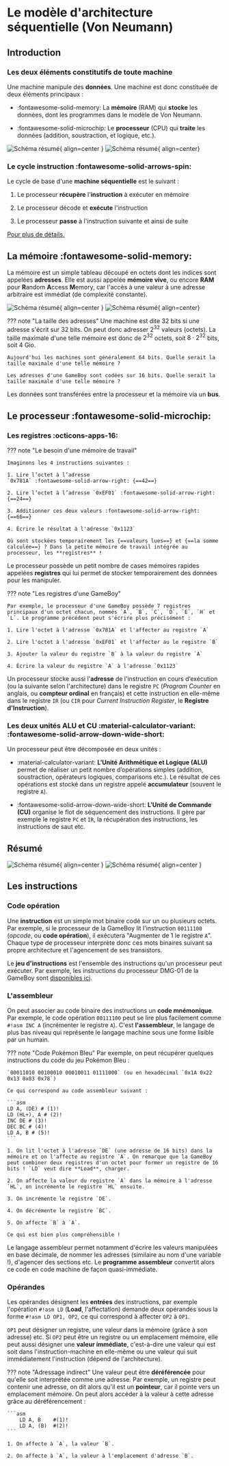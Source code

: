 # Le modèle d'architecture séquentielle (Von Neumann)

## Introduction

### Les deux éléments constitutifs de toute machine

Une machine manipule des **données**. Une machine est donc constituée de deux éléments principaux :

* :fontawesome-solid-memory: La **mémoire** (RAM) qui **stocke** les données, dont les programmes dans le modèle de Von Neumann.

* :fontawesome-solid-microchip: Le **processeur** (CPU) qui **traite** les données (addition, soustraction, et logique, etc.).

![Schéma résumé](images/archi_simple_light.png#only-light){ align=center }
![Schéma résumé](images/archi_simple_dark.png#only-dark){ align=center}

### Le cycle instruction :fontawesome-solid-arrows-spin:

Le cycle de base d'une **machine séquentielle** est le suivant :

1. Le processeur **récupère** l'**instruction** à exécuter en mémoire

2. Le processeur décode et **exécute** l'instruction

3. Le processeur **passe** à l'instruction suivante et ainsi de suite

[Pour plus de détails.](https://en.wikipedia.org/wiki/Instruction_cycle)

## La mémoire :fontawesome-solid-memory:

La mémoire est un simple tableau découpé en octets dont les indices sont appelées **adresses**. Elle est aussi appelée **mémoire vive**, ou encore **RAM** pour **R**andom **A**ccess **M**emory, car l'accès à une valeur à une adresse arbitraire est immédiat (de complexité constante).

![Schéma résumé](images/memory_light.png#only-light){ align=center }
![Schéma résumé](images/memory_dark.png#only-dark){ align=center}

??? note "La taille des adresses"
    Une machine est dite 32 bits si une adresse s'écrit sur 32 bits. On peut donc adresser $2^{32}$ valeurs (octets). La taille maximale d'une telle mémoire est donc de $2^{32}$ octets, soit $8 \cdot 2^{32}$ bits, soit 4 Gio.

    Aujourd'hui les machines sont généralement 64 bits. Quelle serait la taille maximale d'une telle mémoire ?

    Les adresses d'une GameBoy sont codées sur 16 bits. Quelle serait la taille maximale d'une telle mémoire ?

Les données sont transférées entre la processeur et la mémoire via un **bus**.

## Le processeur :fontawesome-solid-microchip:
 
### Les registres :octicons-apps-16:

??? note "Le besoin d'une mémoire de travail"

    Imaginons les 4 instructions suivantes :

    1. Lire l’octet à l’adresse 
    `0x781A` :fontawesome-solid-arrow-right: {==42==}

    2. Lire l’octet à l’adresse `0xEF01` :fontawesome-solid-arrow-right: {==24==}

    3. Additionner ces deux valeurs :fontawesome-solid-arrow-right: {==66==}

    4. Écrire le résultat à l'adresse `0x1123`

    Où sont stockées temporairement les {==valeurs lues==} et {==la somme calculée==} ? Dans la petite mémoire de travail intégrée au processeur, les **registres** !

Le processeur possède un petit nombre de cases mémoires rapides appelées **registres** qui lui permet de stocker temporairement des données pour les manipuler.

??? note "Les registres d'une GameBoy"

    Par exemple, le processeur d'une GameBoy possède 7 registres principaux d'un octet chacun, nommés `A`, `B`, `C`, `D`, `E`, `H` et `L`. Le programme précédent peut s'écrire plus précisément :

    1. Lire l'octet à l'adresse `0x781A` et l'affecter au registre `A`

    2. Lire l'octet à l'adresse `0xEF01` et l'affecter au le registre `B`

    3. Ajouter la valeur du registre `B` à la valeur du registre `A`

    4. Écrire la valeur du registre `A` à l'adresse `0x1123`

Un processeur stocke aussi l'**adresse** de l'instruction en cours d’exécution (ou la suivante selon l'architecture) dans le registre `PC` (*Program Counter* en anglais, ou **compteur ordinal** en français) et cette instruction en elle-même dans le registre `IR` (ou `CIR` pour *Current Instruction Register*, le **Registre d'Instruction**).

### Les deux unités ALU et CU :material-calculator-variant: :fontawesome-solid-arrow-down-wide-short:

Un processeur peut être décomposée en deux unités :

* :material-calculator-variant: **L’Unité Arithmétique et Logique (ALU)** permet de réaliser un petit nombre d’opérations simples (addition, soustraction, opérateurs logiques, comparisons etc.). Le résultat de ces opérations est stocké dans un registre appelé **accumulateur** (souvent le registre `A`).


* :fontawesome-solid-arrow-down-wide-short: **L’Unité de Commande (CU)** organise le flot de séquencement des instructions. Il gère par exemple le registre `PC` et `IR`, la récupération des instructions, les instructions de saut etc.

## Résumé

![Schéma résumé](images/archi_light.png#only-light){ align=center }
![Schéma résumé](images/archi_dark.png#only-dark){ align=center }


## Les instructions

### Code opération

Une **instruction** est un simple mot binaire codé sur un ou plusieurs octets. Par exemple, si le processeur de la GameBoy lit l'instruction `00111100` (*opcode*, ou **code opération**), il exécutera "Augmenter de 1 le registre `A`". Chaque type de processeur interprète donc ces mots binaires suivant sa propre architecture et l'agencement de ses transistors.

Le **jeu d'instructions** est l'ensemble des instructions qu'un processeur peut exécuter. Par exemple, les instructions du processeur DMG-01 de la GameBoy sont [disponibles ici](https://www.pastraiser.com/cpu/gameboy/gameboy_opcodes.html).

### L'assembleur

On peut associer au code binaire des instructions un **code mnémonique**. Par exemple, le code opération `00111100` peut se lire plus facilement comme `#!asm INC A` (incrémenter le registre `A`). C'est **l'assembleur**, le langage de plus bas niveau qui représente le langage machine sous une forme lisible par un humain. 

??? note "Code Pokémon Bleu"
    Par exemple, on peut récupérer quelques instructions du code du jeu Pokémon Bleu :

    `00011010 00100010 00010011 01111000` (ou en hexadécimal `0x1A 0x22 0x13 0x03 0x78`)

    Ce qui correspond au code assembleur suivant :

    ```asm
    LD A, (DE) # (1)!
    LD (HL+), A # (2)!
    INC DE # (3)!
    DEC BC # (4)!
    LD A, B # (5)!
    ```

    1. On lit l'octet à l'adresse `DE` (une adresse de 16 bits) dans la mémoire et on l'affecte au registre `A`. On remarque que la GameBoy peut combiner deux registres d'un octet pour former un registre de 16 bits ! `LD` veut dire **Load**, charger.

    2. On affecte la valeur du registre `A` dans la mémoire à l'adresse `HL`, on incrémente le registre `HL` ensuite.

    3. On incrémente le registre `DE`.

    4. On décrémente le registre `BC`.

    5. On affecte `B` à `A`. 

    Ce qui est bien plus compréhensible !

Le langage assembleur permet notamment d'écrire les valeurs manipulées en base décimale, de nommer les adresses (similaire au nom d'une variable !), d'agencer des sections etc. Le **programme assembleur** convertit alors ce code en code machine de façon quasi-immédiate.

### Opérandes

Les opérandes désignent les **entrées** des instructions, par exemple l'opération `#!asm LD` (**Load**, l'affectation) demande deux opérandes sous la forme `#!asm LD OP1, OP2`, ce qui correspond à affecter `OP2` à `OP1`.


`OP1` peut désigner un registre, une valeur dans la mémoire (grâce à son adresse) etc. Si `OP2` peut être un registre ou un emplacement mémoire, elle peut aussi désigner une **valeur immédiate**, c'est-à-dire une valeur qui est soit dans l'instruction-machine en elle-même ou une valeur qui suit immédiatement l'instruction (dépend de l'architecture).

??? note "Adressage indirect"
    Une valeur peut être **déréférencée** pour qu'elle soit interprétée comme une adresse. Par exemple, un registre peut contenir une adresse, on dit alors qu'il est un **pointeur**, car il pointe vers un emplacement mémoire. On peut alors accéder à la valeur à cette adresse grâce au déréférencement :

    ```asm
        LD A, B    #(1)!
        LD A, (B)  #(2)!
    ```

    1. On affecte à `A`, la valeur `B`.

    2. On affecte à `A`, la valeur à l'emplacement d'adresse `B`.


